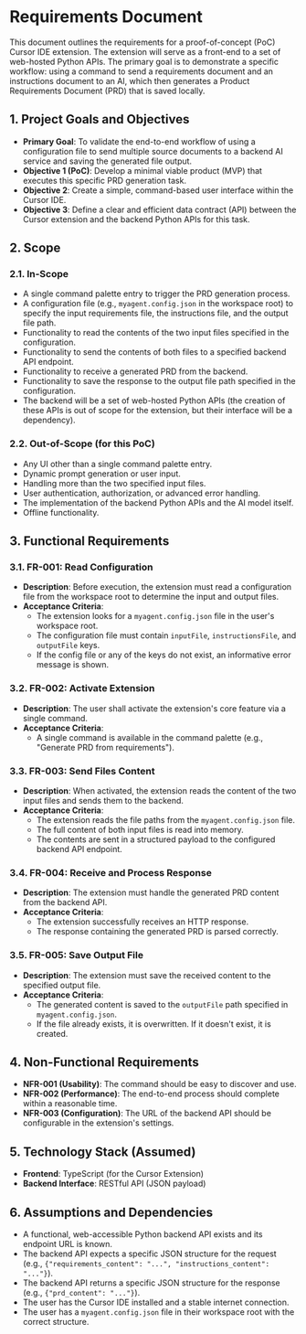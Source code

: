 # Requirements Document

This document outlines the requirements for a proof-of-concept (PoC) Cursor IDE extension. The extension will serve as a front-end to a set of web-hosted Python APIs. The primary goal is to demonstrate a specific workflow: using a command to send a requirements document and an instructions document to an AI, which then generates a Product Requirements Document (PRD) that is saved locally.

## 1. Project Goals and Objectives

- **Primary Goal**: To validate the end-to-end workflow of using a configuration file to send multiple source documents to a backend AI service and saving the generated file output.
- **Objective 1 (PoC)**: Develop a minimal viable product (MVP) that executes this specific PRD generation task.
- **Objective 2**: Create a simple, command-based user interface within the Cursor IDE.
- **Objective 3**: Define a clear and efficient data contract (API) between the Cursor extension and the backend Python APIs for this task.

## 2. Scope

### 2.1. In-Scope

- A single command palette entry to trigger the PRD generation process.
- A configuration file (e.g., `myagent.config.json` in the workspace root) to specify the input requirements file, the instructions file, and the output file path.
- Functionality to read the contents of the two input files specified in the configuration.
- Functionality to send the contents of both files to a specified backend API endpoint.
- Functionality to receive a generated PRD from the backend.
- Functionality to save the response to the output file path specified in the configuration.
- The backend will be a set of web-hosted Python APIs (the creation of these APIs is out of scope for the extension, but their interface will be a dependency).

### 2.2. Out-of-Scope (for this PoC)

- Any UI other than a single command palette entry.
- Dynamic prompt generation or user input.
- Handling more than the two specified input files.
- User authentication, authorization, or advanced error handling.
- The implementation of the backend Python APIs and the AI model itself.
- Offline functionality.

## 3. Functional Requirements

### 3.1. FR-001: Read Configuration

- **Description**: Before execution, the extension must read a configuration file from the workspace root to determine the input and output files.
- **Acceptance Criteria**:
  - The extension looks for a `myagent.config.json` file in the user's workspace root.
  - The configuration file must contain `inputFile`, `instructionsFile`, and `outputFile` keys.
  - If the config file or any of the keys do not exist, an informative error message is shown.

### 3.2. FR-002: Activate Extension

- **Description**: The user shall activate the extension's core feature via a single command.
- **Acceptance Criteria**:
  - A single command is available in the command palette (e.g., "Generate PRD from requirements").

### 3.3. FR-003: Send Files Content

- **Description**: When activated, the extension reads the content of the two input files and sends them to the backend.
- **Acceptance Criteria**:
  - The extension reads the file paths from the `myagent.config.json` file.
  - The full content of both input files is read into memory.
  - The contents are sent in a structured payload to the configured backend API endpoint.

### 3.4. FR-004: Receive and Process Response

- **Description**: The extension must handle the generated PRD content from the backend API.
- **Acceptance Criteria**:
  - The extension successfully receives an HTTP response.
  - The response containing the generated PRD is parsed correctly.

### 3.5. FR-005: Save Output File

- **Description**: The extension must save the received content to the specified output file.
- **Acceptance Criteria**:
  - The generated content is saved to the `outputFile` path specified in `myagent.config.json`.
  - If the file already exists, it is overwritten. If it doesn't exist, it is created.

## 4. Non-Functional Requirements

- **NFR-001 (Usability)**: The command should be easy to discover and use.
- **NFR-002 (Performance)**: The end-to-end process should complete within a reasonable time.
- **NFR-003 (Configuration)**: The URL of the backend API should be configurable in the extension's settings.

## 5. Technology Stack (Assumed)

- **Frontend**: TypeScript (for the Cursor Extension)
- **Backend Interface**: RESTful API (JSON payload)

## 6. Assumptions and Dependencies

- A functional, web-accessible Python backend API exists and its endpoint URL is known.
- The backend API expects a specific JSON structure for the request (e.g., `{"requirements_content": "...", "instructions_content": "..."}`).
- The backend API returns a specific JSON structure for the response (e.g., `{"prd_content": "..."}`).
- The user has the Cursor IDE installed and a stable internet connection.
- The user has a `myagent.config.json` file in their workspace root with the correct structure. 